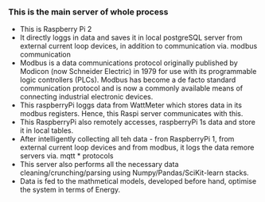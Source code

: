 ### This is the main server of whole process
* This is Raspberry Pi 2
* It directly loggs in data and saves it in local postgreSQL server from external current loop devices, in addition to communication via. modbus communication
* Modbus is a data communications protocol originally published by Modicon (now Schneider Electric) in 1979 for use with its programmable logic controllers (PLCs). Modbus has become a de facto standard communication protocol and is now a commonly available means of connecting industrial electronic devices.
* This raspberryPi loggs data from WattMeter which stores data in its modbus registers. Hence, this Raspi server communicates with this.
* This RaspberryPi also remotely accesses, raspberryPi 1s data and store it in local tables. 
* After intelligently collecting all teh data - fron RaspberryPi 1, from external current loop devices and from modbus, it logs the data remore servers via. mqtt   * protocols
* This server also performs all the necessary data cleaning/crunching/parsing using Numpy/Pandas/SciKit-learn stacks.
* Data is fed to the mathmetical models, developed before hand, optimise the system in terms of Energy.
